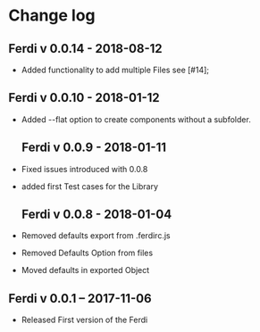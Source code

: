 # Change log

## Ferdi v 0.0.14 - 2018-08-12

* Added functionality to add multiple Files see [#14];

## Ferdi v 0.0.10 - 2018-01-12

* Added --flat option to create components without a subfolder.

  ## Ferdi v 0.0.9 - 2018-01-11

* Fixed issues introduced with 0.0.8
* added first Test cases for the Library

  ## Ferdi v 0.0.8 - 2018-01-04

* Removed defaults export from .ferdirc.js
* Removed Defaults Option from files
* Moved defaults in exported Object

## Ferdi v 0.0.1 – 2017-11-06

* Released First version of the Ferdi
